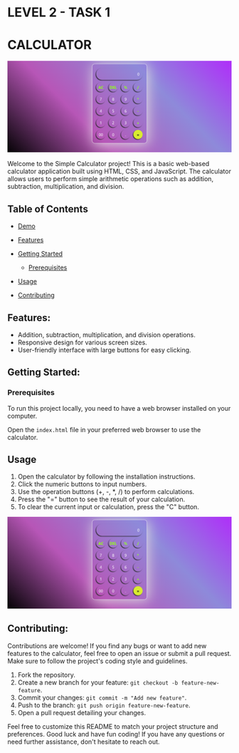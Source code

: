 # LEVEL 2 - TASK 1
# CALCULATOR 


![Simple Calculator](Calculator.png)

Welcome to the Simple Calculator project! This is a basic web-based calculator application built using HTML, CSS, and JavaScript. The calculator allows users to perform simple arithmetic operations such as addition, subtraction, multiplication, and division.

## Table of Contents

- [Demo](#demo)
- [Features](#features)
- [Getting Started](#getting-started)
  - [Prerequisites](#prerequisites)
  
- [Usage](#usage)
- [Contributing](#contributing)




## Features:

- Addition, subtraction, multiplication, and division operations.
- Responsive design for various screen sizes.
- User-friendly interface with large buttons for easy clicking.

## Getting Started:

### Prerequisites

To run this project locally, you need to have a web browser installed on your computer.

 Open the `index.html` file in your preferred web browser to use the calculator.

## Usage

1. Open the calculator by following the installation instructions.
2. Click the numeric buttons to input numbers.
3. Use the operation buttons (+, -, *, /) to perform calculations.
4. Press the "=" button to see the result of your calculation.
5. To clear the current input or calculation, press the "C" button.

![Calculator Interface](Calculator.png)

## Contributing:

Contributions are welcome! If you find any bugs or want to add new features to the calculator, feel free to open an issue or submit a pull request. Make sure to follow the project's coding style and guidelines.

1. Fork the repository.
2. Create a new branch for your feature: `git checkout -b feature-new-feature`.
3. Commit your changes: `git commit -m "Add new feature"`.
4. Push to the branch: `git push origin feature-new-feature`.
5. Open a pull request detailing your changes.


Feel free to customize this README to match your project structure and preferences. Good luck and have fun coding! If you have any questions or need further assistance, don't hesitate to reach out.
